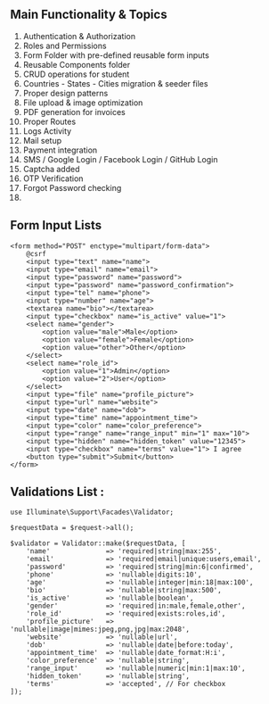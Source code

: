 ## Main Functionality & Topics

1. Authentication & Authorization            
2. Roles and Permissions          
3. Form Folder with pre-defined reusable form inputs      
4. Reusable Components folder 
5. CRUD operations for student 
6. Countries - States - Cities migration & seeder files 
7. Proper design patterns 
8. File upload & image optimization 
9. PDF generation for invoices 
10. Proper Routes 
11. Logs Activity 
12. Mail setup 
13. Payment integration 
14. SMS / Google Login / Facebook Login / GitHub Login 
15. Captcha added 
16. OTP Verification 
17. Forgot Password checking 
18. 







## Form Input Lists 

```
<form method="POST" enctype="multipart/form-data">
    @csrf
    <input type="text" name="name">
    <input type="email" name="email">
    <input type="password" name="password">
    <input type="password" name="password_confirmation">
    <input type="tel" name="phone">
    <input type="number" name="age">
    <textarea name="bio"></textarea>
    <input type="checkbox" name="is_active" value="1">
    <select name="gender">
        <option value="male">Male</option>
        <option value="female">Female</option>
        <option value="other">Other</option>
    </select>
    <select name="role_id">
        <option value="1">Admin</option>
        <option value="2">User</option>
    </select>
    <input type="file" name="profile_picture">
    <input type="url" name="website">
    <input type="date" name="dob">
    <input type="time" name="appointment_time">
    <input type="color" name="color_preference">
    <input type="range" name="range_input" min="1" max="10">
    <input type="hidden" name="hidden_token" value="12345">
    <input type="checkbox" name="terms" value="1"> I agree
    <button type="submit">Submit</button>
</form>

```




## Validations List : 


```
use Illuminate\Support\Facades\Validator;

$requestData = $request->all();

$validator = Validator::make($requestData, [
    'name'              => 'required|string|max:255',
    'email'             => 'required|email|unique:users,email',
    'password'          => 'required|string|min:6|confirmed',
    'phone'             => 'nullable|digits:10',
    'age'               => 'nullable|integer|min:18|max:100',
    'bio'               => 'nullable|string|max:500',
    'is_active'         => 'nullable|boolean',
    'gender'            => 'required|in:male,female,other',
    'role_id'           => 'required|exists:roles,id',
    'profile_picture'   => 'nullable|image|mimes:jpeg,png,jpg|max:2048',
    'website'           => 'nullable|url',
    'dob'               => 'nullable|date|before:today',
    'appointment_time'  => 'nullable|date_format:H:i',
    'color_preference'  => 'nullable|string',
    'range_input'       => 'nullable|numeric|min:1|max:10',
    'hidden_token'      => 'nullable|string',
    'terms'             => 'accepted', // For checkbox
]);

```